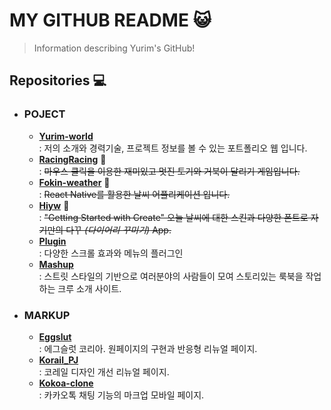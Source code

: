 # MY GITHUB README &#128570;
>Information describing Yurim's GitHub!

## Repositories &#128187;

- ### __POJECT__
    -  [__Yurim-world__](https://github.com/xururuca9797/yurim-world)  
     : 저의 소개와 경력기술, 프로젝트 정보를 볼 수 있는 포트폴리오 웹 입니다.
    - [__RacingRacing__](https://github.com/xururuca9797/RacingRacing)  &#128679;  
     : ~~마우스 클릭을 이용한 재미있고 멋진 토기와 거북이 달리기 게임입니다.~~
    - [__Fokin-weather__](https://github.com/xururuca9797/fokin-weather)  &#128679;  
     : ~~React Native를 활용한 날씨 어플리케이션 입니다.~~
    - [__Hiyw__](https://github.com/xururuca9797/hiyw)  &#128679;  
     : ~~"Getting Started with Create" 오늘 날씨에 대한 스킨과 다양한 폰트로 자기만의 다꾸 *(다이어리 꾸미기)* App.~~ 
    - [__Plugin__](https://github.com/xururuca9797/plugin)  
     : 다양한 스크롤 효과와 메뉴의 플러그인
    - [__Mashup__](https://github.com/xururuca9797/mashup)  
     : 스트릿 스타일의 기반으로 여러분야의 사람들이 모여 스토리있는 룩북을 작업하는 크루 소개 사이트.

- ###  __MARKUP__
    - [__Eggslut__](https://github.com/xururuca9797/eggslut)  
     : 에그슬럿 코리아. 원페이지의 구현과 반응형 리뉴얼 페이지.
    - [__Korail_PJ__](https://github.com/xururuca9797/korail_PJ)  
     : 코레일 디자인 개선 리뉴얼 페이지.
    - [__Kokoa-clone__](https://github.com/xururuca9797/kokoa-clone)  
     : 카카오톡 채팅 기능의 마크업 모바일 페이지.
